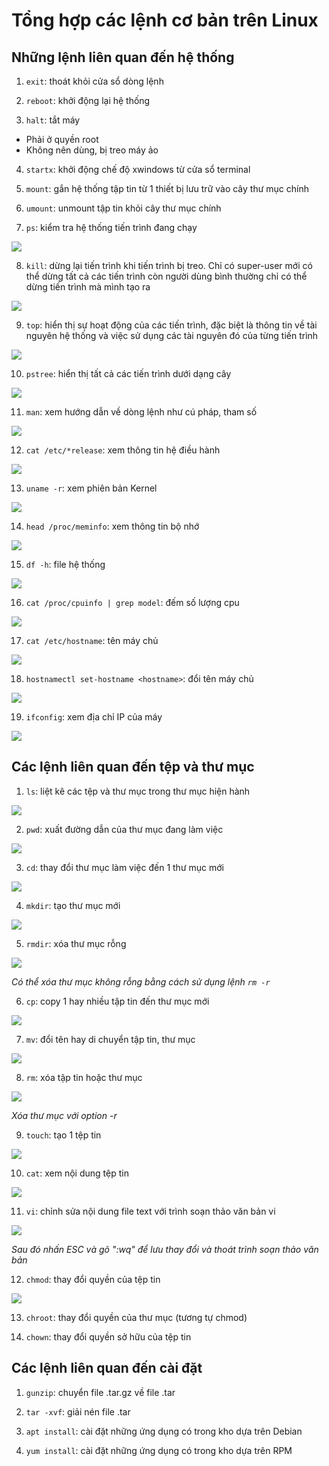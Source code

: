 # Tổng hợp các lệnh cơ bản trên Linux

## Những lệnh liên quan đến hệ thống

1. ```exit```: thoát khỏi cửa sổ dòng lệnh

2. ```reboot```: khởi động lại hệ thống

3. ```halt```: tắt máy
- Phải ở quyền root
- Không nên dùng, bị treo máy ảo

4. ```startx```: khởi động chế độ xwindows từ cửa sổ terminal

5. ```mount```: gắn hệ thống tập tin từ 1 thiết bị lưu trữ vào cây thư mục chính

6. ```umount```: unmount tập tin khỏi cây thư mục chính

7. ```ps```: kiểm tra hệ thống tiến trình đang chạy

![](./images/ps_cmd.png)

8. ```kill```: dừng lại tiến trình khi tiến trình bị treo. Chỉ có super-user mới có thể dừng tất cả các tiến trình còn người dùng bình thường chỉ có thể dừng tiến trình mà mình tạo ra

![](./images/kill.png)

9. ```top```: hiển thị sự hoạt động của các tiến trình, đặc biệt là thông tin về tài nguyên hệ thống và việc sử dụng các tài nguyên đó của từng tiến trình

![](./images/top_cmd.png)

10. ```pstree```: hiển thị tất cả các tiến trình dưới dạng cây

![](./images/pstree_cmd.png)

11. ```man```: xem hướng dẫn về dòng lệnh như cú pháp, tham số

![](./images/man_cmd.png)

12. ```cat /etc/*release```: xem thông tin hệ điều hành

![](./images/os_in4.png)

13. ```uname -r```: xem phiên bản Kernel

![](./images/uname_cmd.png)

14. ```head /proc/meminfo```: xem thông tin bộ nhớ

![](./images/mem_in4_cmd.png)

15. ```df -h```: file hệ thống

![](./images/sys_file.png)

16. ```cat /proc/cpuinfo | grep model```: đếm số lượng cpu

![](./images/cpuinfo_cmd.png)

17. ```cat /etc/hostname```: tên máy chủ

![](./images/hostname_cmd.png)

18. ```hostnamectl set-hostname <hostname>```: đổi tên máy chủ

![](./images/set_hostname_cmd.png)

19. ```ifconfig```: xem địa chỉ IP của máy

![](./images/ifconfig_cmd.png)

## Các lệnh liên quan đến tệp và thư mục

1. ```ls```: liệt kê các tệp và thư mục trong thư mục hiện hành

![](./images/ls_cmd.png)

2. ```pwd```: xuất đường dẫn của thư mục đang làm việc

![](./images/pwd_cmd.png)

3. ```cd```: thay đổi thư mục làm việc đến 1 thư mục mới

![](./images/cd_cmd.png)

4. ```mkdir```: tạo thư mục mới

![](./images/mkdir_cmd.png)

5. ```rmdir```: xóa thư mục rỗng

![](./images/rmdir_cmd.png)

*Có thể xóa thư mục không rỗng bằng cách sử dụng lệnh ```rm -r```*

6. ```cp```: copy 1 hay nhiều tập tin đến thư mục mới

![](./images/cp_cmd.png)

7. ```mv```: đổi tên hay di chuyển tập tin, thư mục

![](./images/mv_cmd.png)

8. ```rm```: xóa tập tin hoặc thư mục

![](./images/rm_cmd.png)

*Xóa thư mục với option -r*

9. ```touch```: tạo 1 tệp tin

![](./images/touch_cmd.png)

10. ```cat```: xem nội dung tệp tin

![](./images/cat_cmd.png)

11. ```vi```: chỉnh sửa nội dung file text với trình soạn thảo văn bản vi

![](./images/vi_cmd.png)

*Sau đó nhấn ESC và gõ ":wq" để lưu thay đổi và thoát trình soạn thảo văn bản*

12. ```chmod```: thay đổi quyền của tệp tin

![](./images/chmod_cmd.png)

13. ```chroot```: thay đổi quyền của thư mục (tương tự chmod)

14. ```chown```: thay đổi quyền sở hữu của tệp tin

## Các lệnh liên quan đến cài đặt 

1. ```gunzip```: chuyển file .tar.gz về file .tar

2. ```tar -xvf```: giải nén file .tar

3. ```apt install```: cài đặt những ứng dụng có trong kho dựa trên Debian

4. ```yum install```: cài đặt những ứng dụng có trong kho dựa trên RPM


